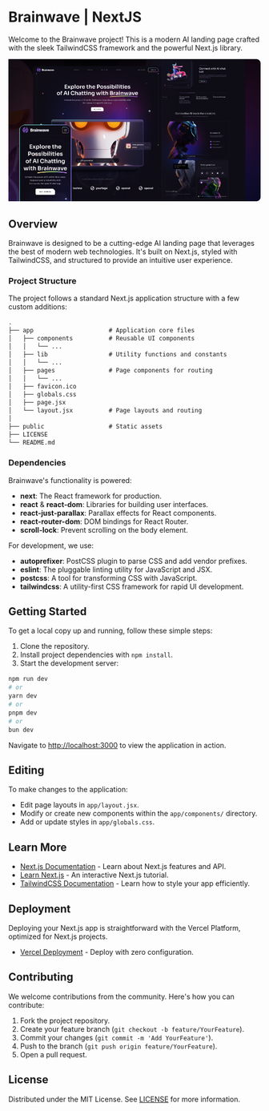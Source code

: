 # Brainwave | NextJS

Welcome to the Brainwave project! This is a modern AI landing page crafted with the sleek TailwindCSS framework and the powerful Next.js library.

![Brainwave](https://github.com/Ahmed-Mohamed-Saeed/brainwave-nextjs/blob/master/public/assets/mockup.png "This site looks cool doesn't it?")

## Overview

Brainwave is designed to be a cutting-edge AI landing page that leverages the best of modern web technologies. It's built on Next.js, styled with TailwindCSS, and structured to provide an intuitive user experience.

### Project Structure

The project follows a standard Next.js application structure with a few custom additions:

```
.
├── app                     # Application core files
│   ├── components          # Reusable UI components
│   │   └── ... 
│   ├── lib                 # Utility functions and constants
│   │   └── ... 
│   ├── pages               # Page components for routing
│   │   └── ... 
│   ├── favicon.ico
│   ├── globals.css
│   ├── page.jsx
│   └── layout.jsx          # Page layouts and routing
│
├── public                  # Static assets
├── LICENSE
└── README.md
```
### Dependencies

Brainwave's functionality is powered:

- **next**: The React framework for production.
- **react** & **react-dom**: Libraries for building user interfaces.
- **react-just-parallax**: Parallax effects for React components.
- **react-router-dom**: DOM bindings for React Router.
- **scroll-lock**: Prevent scrolling on the body element.

For development, we use:

- **autoprefixer**: PostCSS plugin to parse CSS and add vendor prefixes.
- **eslint**: The pluggable linting utility for JavaScript and JSX.
- **postcss**: A tool for transforming CSS with JavaScript.
- **tailwindcss**: A utility-first CSS framework for rapid UI development.

## Getting Started

To get a local copy up and running, follow these simple steps:

1. Clone the repository.
2. Install project dependencies with `npm install`.
3. Start the development server:

```bash
npm run dev
# or
yarn dev
# or
pnpm dev
# or
bun dev
```

Navigate to [http://localhost:3000](http://localhost:3000) to view the application in action.

## Editing

To make changes to the application:

- Edit page layouts in `app/layout.jsx`.
- Modify or create new components within the `app/components/` directory.
- Add or update styles in `app/globals.css`.

## Learn More

- [Next.js Documentation](https://nextjs.org/docs) - Learn about Next.js features and API.
- [Learn Next.js](https://nextjs.org/learn) - An interactive Next.js tutorial.
- [TailwindCSS Documentation](https://tailwindcss.com/docs) - Learn how to style your app efficiently.

## Deployment

Deploying your Next.js app is straightforward with the Vercel Platform, optimized for Next.js projects.

- [Vercel Deployment](https://vercel.com/new?utm_medium=default-template&filter=next.js&utm_source=create-next-app&utm_campaign=create-next-app-readme) - Deploy with zero configuration.

## Contributing

We welcome contributions from the community. Here's how you can contribute:

1. Fork the project repository.
2. Create your feature branch (`git checkout -b feature/YourFeature`).
3. Commit your changes (`git commit -m 'Add YourFeature'`).
4. Push to the branch (`git push origin feature/YourFeature`).
5. Open a pull request.

## License

Distributed under the MIT License. See [LICENSE](https://github.com/sorenblank/brainwave-nextjs/blob/main/LICENSE) for more information.